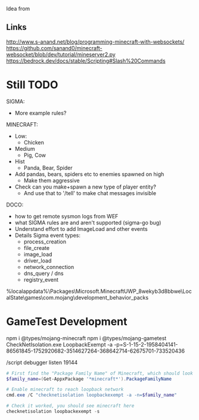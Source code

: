 











Idea from 

## Links
http://www.s-anand.net/blog/programming-minecraft-with-websockets/
https://github.com/sanand0/minecraft-websocket/blob/dev/tutorial/mineserver2.py
https://bedrock.dev/docs/stable/Scripting#Slash%20Commands

# Still TODO
SIGMA:
  - More example rules?

MINECRAFT:
  - Low:
    - Chicken
  - Medium
    - Pig, Cow
  -  Hist
     -  Panda, Bear, Spider
  - Add pandas, bears, spiders etc to enemies spawned on high
    - Make them aggressive
  - Check can you make+spawn a new type of player entity?
    - And use that to '/tell' to make chat messages invisible

DOCO:
  - how to get remote sysmon logs from WEF
  - what SIGMA rules are and aren't supported (sigma-go bug)
  - Understand effort to add ImageLoad and other events
  - Details Sigma event types:
    - process_creation
    - file_create
    - image_load
    - driver_load
    - network_connection
    - dns_query / dns
    - registry_event

%localappdata%\Packages\Microsoft.MinecraftUWP_8wekyb3d8bbwe\LocalState\games\com.mojang\development_behavior_packs


# GameTest Development
npm i @types/mojang-minecraft
npm i @types/mojang-gametest
CheckNetIsolation.exe LoopbackExempt -a -p=S-1-15-2-1958404141-86561845-1752920682-3514627264-368642714-62675701-733520436

/script debugger listen 19144


```powershell
# First find the "Package Family Name" of Minecraft, which should look like like 'microsoft.minecraftuwp_RANDOM_STRING'
$family_name=(Get-AppxPackage '*minecraft*').PackageFamilyName

# Enable minecraft to reach loopback network
cmd.exe /C "checknetisolation loopbackexempt -a -n=$family_name"

# Check it worked, you should see minecraft here
checknetisolation loopbackexempt -s
```
